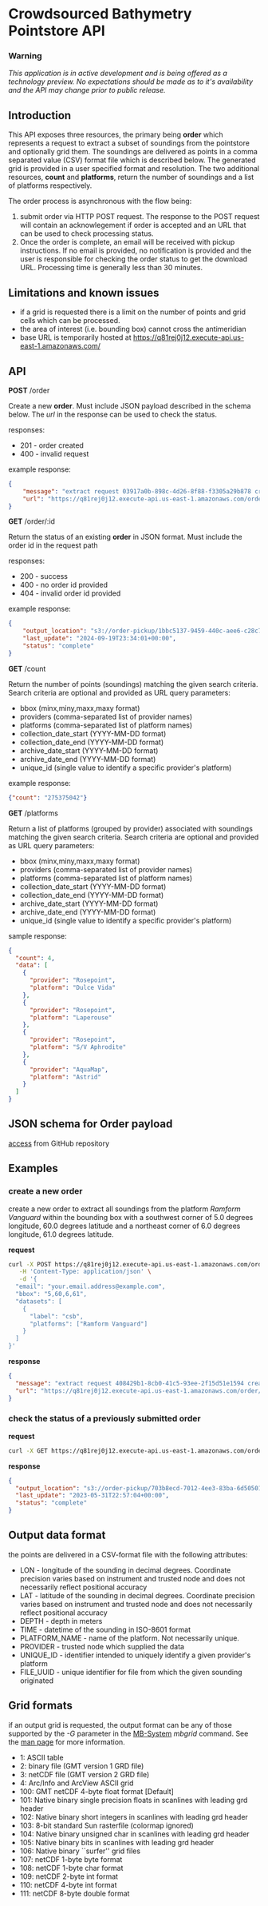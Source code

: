 # Crowdsourced Bathymetry Pointstore API

### Warning
*This application is in active development and is being offered as a technology preview. No expectations should be made as to it's availability and the API may change prior to public release.*

## Introduction

This API exposes three resources, the primary being **order** which represents a request to extract a subset of soundings from the pointstore and optionally grid them. The soundings are delivered as points in a comma separated value (CSV) format file which is described below. The generated grid is provided in a user specified format and resolution. The two additional resources, **count** and **platforms**, return the number of soundings and a list of platforms respectively.

The order process is asynchronous with the flow being:

1. submit order via HTTP POST request. The response to the POST request will contain an acknowlegement if order is accepted and an URL that can be used to check processing status.
2. Once the order is complete, an email will be received with pickup instructions. If no email is provided, no notification is provided and the user is responsible for checking the order status to get the download URL. Processing time is generally less than 30 minutes.

## Limitations and known issues

* if a grid is requested there is a limit on the number of points and grid cells which can be processed.
* the area of interest (i.e. bounding box) cannot cross the antimeridian
* base URL is temporarily hosted at https://q81rej0j12.execute-api.us-east-1.amazonaws.com/

## API

**POST** /order

Create a new **order**. Must include JSON payload described in the schema below. The *url* in the response can be used to check the status.

responses:

* 201 - order created
* 400 - invalid request

example response:

```json
{
    "message": "extract request 03917a0b-898c-4d26-8f88-f3305a29b878 created.",
    "url": "https://q81rej0j12.execute-api.us-east-1.amazonaws.com/order/03917a0b-898c-4d26-8f88-f3305a29b878"
}
```

**GET** /order/:id

Return the status of an existing **order** in JSON format. Must include the order id in the request path

responses:

* 200 - success
* 400 - no order id provided
* 404 - invalid order id provided

example response:

```json
{
    "output_location": "s3://order-pickup/1bbc5137-9459-440c-aee6-c28c73af3f60.csv",
    "last_update": "2024-09-19T23:34:01+00:00",
    "status": "complete"
}
```

**GET** /count

Return the number of points (soundings) matching the given search criteria. Search criteria are optional and provided as URL query parameters:
 
* bbox (minx,miny,maxx,maxy format)
* providers (comma-separated list of provider names)
* platforms  (comma-separated list of platform names)
* collection_date_start (YYYY-MM-DD format)
* collection_date_end (YYYY-MM-DD format)
* archive_date_start (YYYY-MM-DD format)
* archive_date_end (YYYY-MM-DD format)
* unique_id (single value to identify a specific provider's platform)

example response:

```json 
{"count": "275375042"}
```

**GET** /platforms

Return a list of platforms (grouped by provider) associated with soundings matching the given search criteria. Search criteria are optional and provided as URL query parameters:
 
* bbox (minx,miny,maxx,maxy format)
* providers (comma-separated list of provider names)
* platforms  (comma-separated list of platform names)
* collection_date_start (YYYY-MM-DD format)
* collection_date_end (YYYY-MM-DD format)
* archive_date_start (YYYY-MM-DD format)
* archive_date_end (YYYY-MM-DD format)
* unique_id (single value to identify a specific provider's platform)

sample response:
```json
{
  "count": 4,
  "data": [
    {
      "provider": "Rosepoint",
      "platform": "Dulce Vida"
    },
    {
      "provider": "Rosepoint",
      "platform": "Laperouse"
    },
    {
      "provider": "Rosepoint",
      "platform": "S/V Aphrodite"
    },
    {
      "provider": "AquaMap",
      "platform": "Astrid"
    }
  ]
}
```

## JSON schema for Order payload
[access](https://raw.githubusercontent.com/CI-CMG/pointstore-api-docs/refs/heads/main/pointstore_payload_schema.json) from GitHub repository

## Examples

### create a new order

create a new order to extract all soundings from the platform *Ramform Vanguard* within the bounding box with a southwest corner of 5.0 degrees longitude, 60.0 degrees latitude and a northeast corner of 6.0 degrees longitude, 61.0 degrees latitude.

**request**

```bash
curl -X POST https://q81rej0j12.execute-api.us-east-1.amazonaws.com/order \
   -H 'Content-Type: application/json' \
   -d '{
  "email": "your.email.address@example.com",
  "bbox": "5,60,6,61",
  "datasets": [
    {
      "label": "csb",
      "platforms": ["Ramform Vanguard"]
    }
  ]
}'
```

**response**

```json
{
  "message": "extract request 408429b1-8cb0-41c5-93ee-2f15d51e1594 created.",
  "url": "https://q81rej0j12.execute-api.us-east-1.amazonaws.com/order/408429b1-8cb0-41c5-93ee-2f15d51e1594"
}
```

### check the status of a previously submitted order

**request**

```bash
curl -X GET https://q81rej0j12.execute-api.us-east-1.amazonaws.com/order/408429b1-8cb0-41c5-93ee-2f15d51e1594
```

**response**

```json
{
  "output_location": "s3://order-pickup/703b8ecd-7012-4ee3-83ba-6d50501ba4a4.csv",
  "last_update": "2023-05-31T22:57:04+00:00",
  "status": "complete"
}
```

## Output data format

the points are delivered in a CSV-format file with the following attributes:

* LON - longitude of the sounding in decimal degrees. Coordinate precision varies based on instrument and trusted node and does not necessarily reflect positional accuracy	
* LAT - latitude of the sounding in decimal degrees. Coordinate precision varies based on instrument and trusted node and does not necessarily reflect positional accuracy
* DEPTH - depth in meters
* TIME - datetime of the sounding in ISO-8601 format
* PLATFORM_NAME - name of the platform. Not necessarily unique.
* PROVIDER - trusted node which supplied the data
* UNIQUE_ID - identifier intended to uniquely identify a given provider's platform
* FILE_UUID - unique identifier for file from which the given sounding originated
  
## Grid formats

if an output grid is requested, the output format can be any of those supported by the *-G* parameter in the [MB-System](https://www.mbari.org/technology/mb-system/) *mbgrid* command. See the [man page](https://www3.mbari.org/data/mbsystem/html/mbgrid.html) for more information.

* 1:   ASCII table
* 2:   binary file (GMT version 1 GRD file)
* 3:   netCDF file (GMT version 2 GRD file)
* 4:   Arc/Info and ArcView ASCII grid
* 100: GMT netCDF 4-byte float format [Default]
* 101: Native binary single precision floats in scanlines with leading grd header
* 102: Native binary short integers in scanlines with leading grd header
* 103: 8-bit standard Sun rasterfile (colormap ignored)
* 104: Native binary unsigned char in scanlines with leading grd header
* 105: Native binary bits in scanlines with leading grd header
* 106: Native binary ``surfer'' grid files
* 107: netCDF 1-byte byte format
* 108: netCDF 1-byte char format
* 109: netCDF 2-byte int format
* 110: netCDF 4-byte int format
* 111: netCDF 8-byte double format
